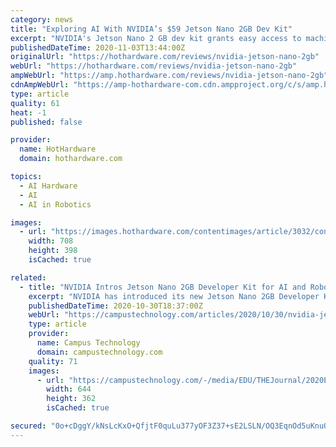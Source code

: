 ```yaml
---
category: news
title: "Exploring AI With NVIDIA’s $59 Jetson Nano 2GB Dev Kit"
excerpt: "NVIDIA's Jetson Nano 2 GB dev kit grants easy access to machine learning tools to accelerate AI at a very affordable price."
publishedDateTime: 2020-11-03T13:44:00Z
originalUrl: "https://hothardware.com/reviews/nvidia-jetson-nano-2gb"
webUrl: "https://hothardware.com/reviews/nvidia-jetson-nano-2gb"
ampWebUrl: "https://amp.hothardware.com/reviews/nvidia-jetson-nano-2gb"
cdnAmpWebUrl: "https://amp-hothardware-com.cdn.ampproject.org/c/s/amp.hothardware.com/reviews/nvidia-jetson-nano-2gb"
type: article
quality: 61
heat: -1
published: false

provider:
  name: HotHardware
  domain: hothardware.com

topics:
  - AI Hardware
  - AI
  - AI in Robotics

images:
  - url: "https://images.hothardware.com/contentimages/article/3032/content/small_assembled-nvidia-jetson-nano-2gb.jpg"
    width: 708
    height: 398
    isCached: true

related:
  - title: "NVIDIA Intros Jetson Nano 2GB Developer Kit for AI and Robotics Ed"
    excerpt: "NVIDIA has introduced its new Jetson Nano 2GB Developer Kit, a new system designed for “learning, building and teaching AI and robotics.” The Linux-based system is built around a 128-core NVIDIA Maxwell GPU and a 1.43 GHz quad-core ARM A57 CPU."
    publishedDateTime: 2020-10-30T18:37:00Z
    webUrl: "https://campustechnology.com/articles/2020/10/30/nvidia-jetson-nano-2gb-developer-kit-teaches-ai-and-robotics.aspx"
    type: article
    provider:
      name: Campus Technology
      domain: campustechnology.com
    quality: 71
    images:
      - url: "https://campustechnology.com/-/media/EDU/THEJournal/2020Editorial/20201029jetson.jpg"
        width: 644
        height: 362
        isCached: true

secured: "0o+cDggY/kNsLcKxO+QfjtF0quLu377yOF3Z37+sE2LSLN/OQ3EqnOd5uKnuO413+0WSS4rueVLeVfD4Cp39FPYGmuBYq4jV46ael8xugsdopM1kkKJ4RzTvktqQ5qAKbwYWt6PGT/9LkkNakyvQK19LWu6HsYZSDhF4P7Dy3AD6bKo0OTtqhfu5jI9zBOkoIUs9P9woap46GIRL3btC2ZW8z4NLLIuWOHwm1LyM+EavMlVycRiJR6UB+hKXVyNngd10C/e9nfDODF3Vh376E7XAkaCJJhqtwrBWsloQg+L2r+LA5lka/yjkUswUEdJ2wk6QUc4STum5HPi+NMft0tKtCR4cacrq+qbNTS8pCzI=;U9LZmmFhn7ahVX2kZvJtNg=="
---
```


